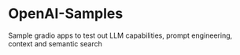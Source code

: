 # OpenAI-Samples
Sample gradio apps to test out LLM capabilities, prompt engineering, context and semantic search
